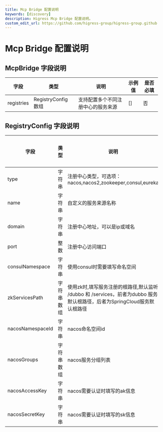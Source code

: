 ```yaml
---
title: Mcp Bridge 配置说明
keywords: [discovery]
description: Higress Mcp Bridge 配置说明。
custom_edit_url: https://github.com/higress-group/higress-group.github.io/blob/main/i18n/zh-cn/docusaurus-plugin-content-docs/current/user/mcp-bridge.md
---
```


# Mcp Bridge 配置说明

## McpBridge 字段说明
| 字段 | 类型 | 说明 | 示例值 | 是否必填 |
| --- | --- | --- | --- | --- |
| registries | RegistryConfig 数组 | 支持配置多个不同注册中心的服务来源 | [] | 否 |

## RegistryConfig 字段说明
| 字段 | 类型 | 说明 | 示例值 | 是否必填 |
| --- | --- | --- | --- | --- |
| type | 字符串 | 注册中心类型，可选项：nacos,nacos2,zookeeper,consul,eureka | nacos2 | 是 |
| name | 字符串 | 自定义的服务来源名称 | my-nacos | 是 |
| domain | 字符串 | 注册中心地址，可以是ip或域名 | 192.168.1.2 | 是 |
| port | 整数 | 注册中心访问端口 | 8848 | 是 |
| consulNamespace | 字符串 | 使用consul时需要填写命名空间 | my-consul-namespace | 否 |
| zkServicesPath | 字符串数组 | 使用zk时,填写服务注册的根路径,默认监听 /dubbo 和 /services，前者为dubbo 服务默认根路径，后者为SpringCloud服务默认根路径 | ["/service-provider"] | 否 |
| nacosNamespaceId | 字符串 | nacos命名空间id | d8ac64f3-xxxx-xxxx-xxxx-47a814ecf358 | 否 |
| nacosGroups | 字符串数组 | nacos服务分组列表 | ["DEFAULT_GROUP"] | 否 |
| nacosAccessKey | 字符串 | nacos需要认证时填写的ak信息 | xxxx | 否 |
| nacosSecretKey | 字符串 | nacos需要认证时填写的sk信息 | xxxx | 否 |

